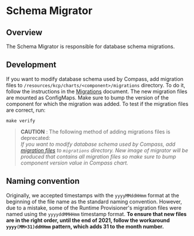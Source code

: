 # Schema Migrator

## Overview

The Schema Migrator is responsible for database schema migrations.

## Development

If you want to modify database schema used by Compass, add migration files to `/resources/kcp/charts/<component>/migrations` directory. To do it, follow the instructions in the [Migrations](https://github.com/golang-migrate/migrate/blob/master/MIGRATIONS.md) document. The new migration files are mounted as ConfigMaps. Make sure to bump the version of the component for which the migration was added.
To test if the migration files are correct, run:
```
make verify
```

> **CAUTION** : The following method of adding migrations files is deprecated:\
*If you want to modify database schema used by Compass, add [migration files](https://github.com/golang-migrate/migrate/blob/master/MIGRATIONS.md) to `migrations` directory. 
New image of migrator will be produced that contains all migration files so make sure to bump component version value in Compass chart.*

## Naming convention

Originally, we accepted timestamps with the `yyyyMMddHHmm` format at the beginning of the file name as the standard naming convention. However, due to a mistake, some of the Runtime Provisioner's migration files were named using the `yyyyddMMHHmm` timestamp format. **To ensure that new files are in the right order, until the end of 2021, follow the workaround `yyyy(MM+31)ddHHmm` pattern, which adds 31 to the month number.**
